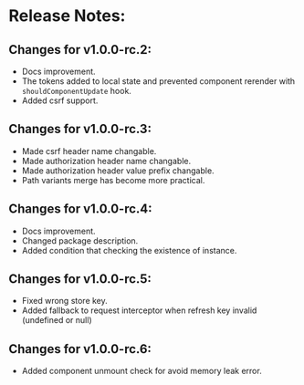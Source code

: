 # Release Notes:

## Changes for v1.0.0-rc.2:

- Docs improvement.
- The tokens added to local state and prevented component rerender with `shouldComponentUpdate` hook.
- Added csrf support.

## Changes for v1.0.0-rc.3:

- Made csrf header name changable.
- Made authorization header name changable.
- Made authorization header value prefix changable.
- Path variants merge has become more practical.

## Changes for v1.0.0-rc.4:

- Docs improvement.
- Changed package description.
- Added condition that checking the existence of instance.

## Changes for v1.0.0-rc.5:

- Fixed wrong store key.
- Added fallback to request interceptor when refresh key invalid (undefined or null)

## Changes for v1.0.0-rc.6:

- Added component unmount check for avoid memory leak error.